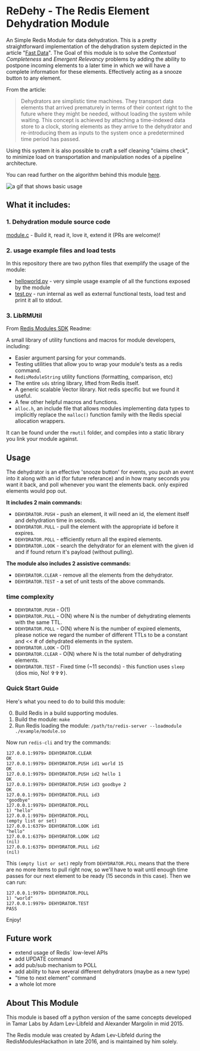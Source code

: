 # ReDehy - The Redis Element Dehydration Module
An Simple Redis Module for data dehydration. This is a pretty straightforward implementation of the dehydration system depicted in the article "[Fast Data](https://goo.gl/DDFFPO)". The Goal of this module is to solve the *Contextual Completeness* and *Emergent Relevancy* problems by adding the ability to postpone incoming elements to a later time in which we will have a complete information for these elements. Effectively acting as a snooze button to any element.

From the article:
> Dehydrators are simplistic time machines. They transport data elements that arrived prematurely in terms of their context right to the future where they might be needed, without loading the system while waiting. This concept is achieved by attaching a time-indexed data store to a clock, storing elements as they arrive to the dehydrator and re-introducing them as inputs to the system once a predetermined time period has passed.

Using this system it is also possible to craft a self cleaning "claims check", to minimize load on transportation and manipulation nodes of a pipeline architecture.

You can read further on the algorithm behind this module [here](Algorithm.md).

![a gif that shows basic usage](redehy-basics.gif)

## What it includes:

### 1. Dehydration module source code

[module.c](module.c) - Build it, read it, love it, extend it (PRs are welcome)!

### 2. usage example files and load tests

In this repository there are two python files that exemplify the usage of the module:
* [helloworld.py](helloworld.py) - very simple usage example of all the functions exposed by the module
* [test.py](test.py) - run internal as well as external functional tests, load test and print it all to stdout.

### 3. LibRMUtil

From [Redis Modules SDK](https://github.com/RedisLabs/RedisModulesSDK) Readme:

A small library of utility functions and macros for module developers, including:

* Easier argument parsing for your commands.
* Testing utilities that allow you to wrap your module's tests as a redis command.
* `RedisModuleString` utility functions (formatting, comparison, etc)
* The entire `sds` string library, lifted from Redis itself.
* A generic scalable Vector library. Not redis specific but we found it useful.
* A few other helpful macros and functions.
* `alloc.h`, an include file that allows modules implementing data types to implicitly replace the `malloc()` function family with the Redis special allocation wrappers.

It can be found under the `rmutil` folder, and compiles into a static library you link your module against.    

## Usage

The dehydrator is an effective 'snooze button' for events, you push an event into it along with an id (for future referance) and in how many seconds you want it back, and poll whenever you want the elements back. only expired elements would pop out.

**It includes 2 main commands:**

* `DEHYDRATOR.PUSH` - push an element, it will need an id, the element itself and dehydration time in seconds.
* `DEHYDRATOR.PULL` - pull the element with the appropriate id before it expires.
* `DEHYDRATOR.POLL` - efficiently return all the expired elements.
* `DEHYDRATOR.LOOK` - search the dehydrator for an element with the given id and if found return it's payload (without pulling).

**The module also includes 2 assistive commands:**
* `DEHYDRATOR.CLEAR` - remove all the elements from the dehydrator.
* `DEHYDRATOR.TEST`  - a set of unit tests of the above commands.

### time complexity

* `DEHYDRATOR.PUSH`  - O(1)
* `DEHYDRATOR.PULL`  - O(N) where N is the number of dehydrating elements with the same TTL.
* `DEHYDRATOR.POLL`  - O(N) where N is the number of expired elements, please notice we regard the number of different TTLs to be a constant and << # of dehydrated elements in the system.
* `DEHYDRATOR.LOOK`  - O(1)
* `DEHYDRATOR.CLEAR` - O(N) where N is the total number of dehydrating elements.
* `DEHYDRATOR.TEST`  - Fixed time (~11 seconds) - this function uses `sleep` (dios mio, No! &#x271e;&#x271e;&#x271e;).

### Quick Start Guide

Here's what you need to do to build this module:

0. Build Redis in a build supporting modules.
1. Build the module: `make`
3. Run Redis loading the module: `/path/to/redis-server --loadmodule ./example/module.so`

Now run `redis-cli` and try the commands:

```
127.0.0.1:9979> DEHYDRATOR.CLEAR
OK
127.0.0.1:9979> DEHYDRATOR.PUSH id1 world 15
OK
127.0.0.1:9979> DEHYDRATOR.PUSH id2 hello 1
OK
127.0.0.1:9979> DEHYDRATOR.PUSH id3 goodbye 2
OK
127.0.0.1:9979> DEHYDRATOR.PULL id3
"goodbye"
127.0.0.1:9979> DEHYDRATOR.POLL
1) "hello"
127.0.0.1:9979> DEHYDRATOR.POLL
(empty list or set)
127.0.0.1:6379> DEHYDRATOR.LOOK id1
"hello"
127.0.0.1:6379> DEHYDRATOR.LOOK id2
(nil)
127.0.0.1:6379> DEHYDRATOR.PULL id2
(nil)
```

This `(empty list or set)` reply from `DEHYDRATOR.POLL` means that the there are no more items to pull right now, so we'll have to wait until enough time passes for our next element to be ready (15 seconds in this case). Then we can run:

```
127.0.0.1:9979> DEHYDRATOR.POLL
1) "world"
127.0.0.1:9979> DEHYDRATOR.TEST
PASS
```

Enjoy!


## Future work

* extend usage of Redis` low-level APIs
* add UPDATE command
* add pub/sub mechanism to POLL
* add ability to have several different dehydrators (maybe as a new type)
* "time to next element" command
* a whole lot more

## About This Module

This module is based off a python version of the same concepts developed in Tamar Labs by Adam Lev-Libfeld and Alexander Margolin in mid 2015.

The Redis module was created by Adam Lev-Libfeld during the RedisModulesHackathon in late 2016, and is maintained by him solely.

